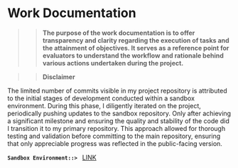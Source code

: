 # **Work Documentation**

>> **The purpose of the work documentation is to offer transparency and clarity regarding the execution of tasks and the attainment of objectives. It serves as a reference point for evaluators to understand the workflow and rationale behind various actions undertaken during the project.**

>> **Disclaimer**

The limited number of commits visible in my project repository is attributed to the initial stages of development conducted within a sandbox environment. During this phase, I diligently iterated on the project, periodically pushing updates to the sandbox repository. Only after achieving a significant milestone and ensuring the quality and stability of the code did I transition it to my primary repository. This approach allowed for thorough testing and validation before committing to the main repository, ensuring that only appreciable progress was reflected in the public-facing version.

**`Sandbox Environment::> `** [LINK](https://github.com/PsychoPunkSage/OpenSource_Logs/tree/main/BIP)


